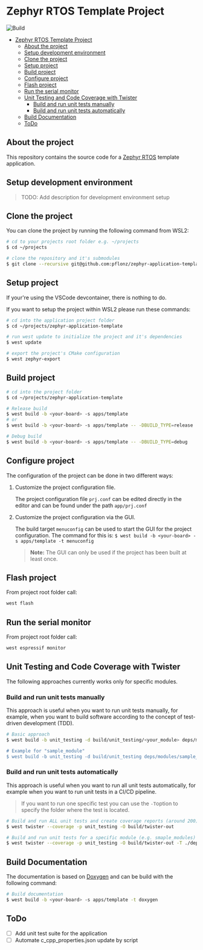 # Zephyr RTOS Template Project

![Build](https://github.com/pflonz/zephyr-application-template/actions/workflows/build.yml/badge.svg)

- [Zephyr RTOS Template Project](#zephyr-rtos-template-project)
  - [About the project](#about-the-project)
  - [Setup development environment](#setup-development-environment)
  - [Clone the project](#clone-the-project)
  - [Setup project](#setup-project)
  - [Build project](#build-project)
  - [Configure project](#configure-project)
  - [Flash project](#flash-project)
  - [Run the serial monitor](#run-the-serial-monitor)
  - [Unit Testing and Code Coverage with Twister](#unit-testing-and-code-coverage-with-twister)
    - [Build and run unit tests manually](#build-and-run-unit-tests-manually)
    - [Build and run unit tests automatically](#build-and-run-unit-tests-automatically)
  - [Build Documentation](#build-documentation)
  - [ToDo](#todo)

## About the project

This repository contains the source code for a [Zephyr RTOS](https://docs.zephyrproject.org/latest/index.html) template application.

## Setup development environment

> TODO: Add description for development environment setup

## Clone the project

You can clone the project by running the following command from WSL2:

```bash
# cd to your projects root folder e.g. ~/projects
$ cd ~/projects 

# clone the repository and it's submodules
$ git clone --recursive git@github.com:pflonz/zephyr-application-template.git
```

## Setup project

If your're using the VSCode devcontainer, there is nothing to do.

If you want to setup the project within WSL2 please run these commands:

```bash
# cd into the application project folder
$ cd ~/projects/zephyr-application-template

# run west update to initialize the project and it's dependencies
$ west update

# export the project's CMake configuration
$ west zephyr-export
```

## Build project

```bash
# cd into the project folder
$ cd ~/projects/zephyr-application-template

# Release build
$ west build -b <your-board> -s apps/template
# or
$ west build -b <your-board> -s apps/template -- -DBUILD_TYPE=release

# Debug build
$ west build -b <your-board> -s apps/template -- -DBUILD_TYPE=debug
```

## Configure project

The configuration of the project can be done in two different ways:

1. Customize the project configuration file.

    The project configuration file `prj.conf` can be edited directly in the editor and can be found under the path `app/prj.conf`

2. Customize the project configuration via the GUI.

    The build target `menuconfig` can be used to start the GUI for the project configuration. The command for this is: `$ west build -b <your-board> -s apps/template -t menuconfig`

    > **Note:** The GUI can only be used if the project has been built at least once.

## Flash project

From project root folder call:

```bash
west flash
```

## Run the serial monitor

From project root folder call:

```bash
west espressif monitor
```

## Unit Testing and Code Coverage with Twister

The following approaches currently works only for specific modules.

### Build and run unit tests manually

This approach is useful when you want to run unit tests manually, for example, when you want to build software according to the concept of test-driven development (TDD).

```bash
# Basic approach
$ west build -b unit_testing -d build/unit_testing/<your_module> deps/modules/<your_module>/tests && build/unit_testing/<<our_module>/testbinary

# Example for "sample_module"
$ west build -b unit_testing -d build/unit_testing deps/modules/sample_module/tests && build/unit_testing/testbinary
```

### Build and run unit tests automatically

This approach is useful when you want to run all unit tests automatically, for example when you want to run unit tests in a CI/CD pipeline.

> If you want to run one specific test you can use the `-T`option to specify the folder where the test is located.

```bash
# Build and run ALL unit tests and create coverage reports (around 200)
$ west twister --coverage -p unit_testing -O build/twister-out

# Build and run unit tests for a specific module (e.g. smaple_modules) and create coverage reports
$ west twister --coverage -p unit_testing -O build/twister-out -T ./deps/modules/sample_module/
```

## Build Documentation

The documentation is based on [Doxygen](https://www.doxygen.nl/index.html) and can be build with the following command:

```bash
# Build documentation
$ west build -b <your-board> -s apps/template -t doxygen
```

## ToDo

- [ ] Add unit test suite for the application
- [ ] Automate c_cpp_properties.json update by script

